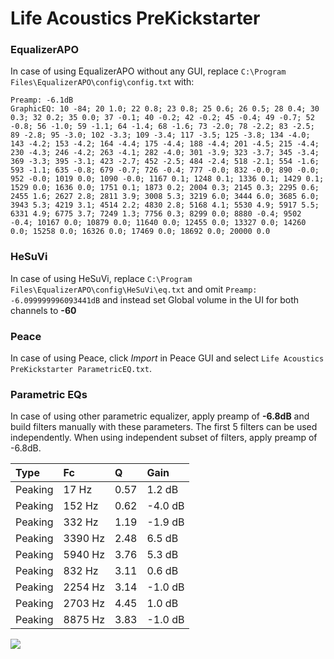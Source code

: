 # Life Acoustics PreKickstarter

### EqualizerAPO
In case of using EqualizerAPO without any GUI, replace `C:\Program Files\EqualizerAPO\config\config.txt`
with:
```
Preamp: -6.1dB
GraphicEQ: 10 -84; 20 1.0; 22 0.8; 23 0.8; 25 0.6; 26 0.5; 28 0.4; 30 0.3; 32 0.2; 35 0.0; 37 -0.1; 40 -0.2; 42 -0.2; 45 -0.4; 49 -0.7; 52 -0.8; 56 -1.0; 59 -1.1; 64 -1.4; 68 -1.6; 73 -2.0; 78 -2.2; 83 -2.5; 89 -2.8; 95 -3.0; 102 -3.3; 109 -3.4; 117 -3.5; 125 -3.8; 134 -4.0; 143 -4.2; 153 -4.2; 164 -4.4; 175 -4.4; 188 -4.4; 201 -4.5; 215 -4.4; 230 -4.3; 246 -4.2; 263 -4.1; 282 -4.0; 301 -3.9; 323 -3.7; 345 -3.4; 369 -3.3; 395 -3.1; 423 -2.7; 452 -2.5; 484 -2.4; 518 -2.1; 554 -1.6; 593 -1.1; 635 -0.8; 679 -0.7; 726 -0.4; 777 -0.0; 832 -0.0; 890 -0.0; 952 -0.0; 1019 0.0; 1090 -0.0; 1167 0.1; 1248 0.1; 1336 0.1; 1429 0.1; 1529 0.0; 1636 0.0; 1751 0.1; 1873 0.2; 2004 0.3; 2145 0.3; 2295 0.6; 2455 1.6; 2627 2.8; 2811 3.9; 3008 5.3; 3219 6.0; 3444 6.0; 3685 6.0; 3943 5.3; 4219 3.1; 4514 2.2; 4830 2.8; 5168 4.1; 5530 4.9; 5917 5.5; 6331 4.9; 6775 3.7; 7249 1.3; 7756 0.3; 8299 0.0; 8880 -0.4; 9502 -0.4; 10167 0.0; 10879 0.0; 11640 0.0; 12455 0.0; 13327 0.0; 14260 0.0; 15258 0.0; 16326 0.0; 17469 0.0; 18692 0.0; 20000 0.0
```

### HeSuVi
In case of using HeSuVi, replace `C:\Program Files\EqualizerAPO\config\HeSuVi\eq.txt` and omit `Preamp:
-6.099999996093441dB` and instead set Global volume in the UI for both channels to **-60**

### Peace
In case of using Peace, click *Import* in Peace GUI and select `Life Acoustics PreKickstarter ParametricEQ.txt`.

### Parametric EQs
In case of using other parametric equalizer, apply preamp of **-6.8dB** and build filters manually
with these parameters. The first 5 filters can be used independently.
When using independent subset of filters, apply preamp of -6.8dB.

| Type    | Fc      |    Q | Gain    |
|:--------|:--------|:-----|:--------|
| Peaking | 17 Hz   | 0.57 | 1.2 dB  |
| Peaking | 152 Hz  | 0.62 | -4.0 dB |
| Peaking | 332 Hz  | 1.19 | -1.9 dB |
| Peaking | 3390 Hz | 2.48 | 6.5 dB  |
| Peaking | 5940 Hz | 3.76 | 5.3 dB  |
| Peaking | 832 Hz  | 3.11 | 0.6 dB  |
| Peaking | 2254 Hz | 3.14 | -1.0 dB |
| Peaking | 2703 Hz | 4.45 | 1.0 dB  |
| Peaking | 8875 Hz | 3.83 | -1.0 dB |

![](https://raw.githubusercontent.com/jaakkopasanen/AutoEq/master/results/innerfidelity/sbaf-serious/Life%20Acoustics%20PreKickstarter/Life%20Acoustics%20PreKickstarter.png)